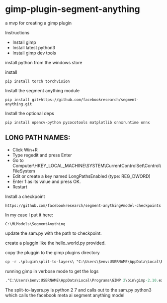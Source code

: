 # gimp-plugin-segment-anything
a mvp for creating a gimp plugin

Instructions
* Install gimp
* Install latest python3
* Install gimp dev tools

install python from the windows store

install
```
pip install torch torchvision
```


Install the segment anything module
```
pip install git+https://github.com/facebookresearch/segment-anything.git
```

Install the optional deps
```
pip install opencv-python pycocotools matplotlib onnxruntime onnx
```

## LONG PATH NAMES:

* Click Win+R
* Type regedit and press Enter
* Go to Computer\HKEY_LOCAL_MACHINE\SYSTEM\CurrentControlSet\Control\FileSystem
* Edit or create a key named LongPathsEnabled (type: REG_DWORD)
* Enter 1 as its value and press OK.
* Restart


Install a checkpoint
```
https://github.com/facebookresearch/segment-anything#model-checkpoints
```

In my case I put it here:
```
C:\MLModels\SegmentAnything
```




update the sam.py with the path to checkpoint.


create a pluggin like the hello_world.py provided.

copy the pluggin to the gimp plugins directory

```ps
cp -r .\plugin\split-to-layers\ "C:\Users\$env:USERNAME\AppData\Local\Programs\GIMP 2\lib\gimp\2.0\plug-ins\"
```


running gimp in verbose mode to get the logs
```ps
."C:\Users\$env:USERNAME\AppData\Local\Programs\GIMP 2\bin\gimp-2.10.exe" --verbose
```

The split-to-layers.py is python 2 7 and calls out to the sam.py python3 which calls the facebook meta ai segment anything model

